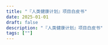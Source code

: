 ```yaml
---
title: "『人类健康计划』项目白皮书"
date: 2025-01-01
draft: false
description: "『人类健康计划』项目白皮书"
tags: [""]
---
```


<p></p>